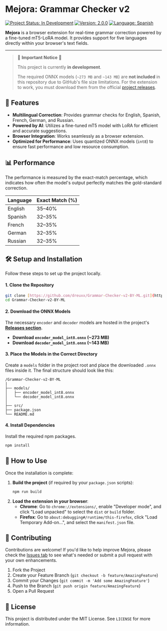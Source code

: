 # Mejora: Grammar Checker v2

[![Project Status: In Development](https://img.shields.io/badge/status-in_development-yellowgreen.svg)](https://github.com/dreuxx/Grammar-Checker-v2-BY-ML)
[![Version: 2.0.0](https://img.shields.io/badge/version-2.0.0-blue.svg)](https://github.com/dreuxx/Grammar-Checker-v2-BY-ML)
[![Language: Spanish](https://img.shields.io/badge/language-Spanish-red.svg)](https://github.com/dreuxx/Grammar-Checker-v2-BY-ML)

**Mejora** is a browser extension for real-time grammar correction powered by a fine-tuned mT5-LoRA model. It provides support for five languages directly within your browser's text fields.

---

> 🚧 **Important Notice** 🚧
>
> This project is currently **in development**.
>
> The required ONNX models (`~273 MB` and `~143 MB`) are **not included** in this repository due to GitHub's file size limitations. For the extension to work, you must download them from the official [project releases](https://github.com/dreuxx/Grammar-Checker-v2-BY-ML/releases).

## 🚀 Features

- **Multilingual Correction**: Provides grammar checks for English, Spanish, French, German, and Russian.
- **Powered by AI**: Utilizes a fine-tuned mT5 model with LoRA for efficient and accurate suggestions.
- **Browser Integration**: Works seamlessly as a browser extension.
- **Optimized for Performance**: Uses quantized ONNX models (`int8`) to ensure fast performance and low resource consumption.

## 📊 Performance

The performance is measured by the exact-match percentage, which indicates how often the model's output perfectly matches the gold-standard correction.

| Language | Exact Match (%) |
| :--- | :--- |
| English | 35–40% |
| Spanish | 32–35% |
| French | 32–35% |
| German | 32–35% |
| Russian | 32–35% |

## 🛠️ Setup and Installation

Follow these steps to set up the project locally.

#### 1. Clone the Repository

```bash
git clone [https://github.com/dreuxx/Grammar-Checker-v2-BY-ML.git](https://github.com/dreuxx/Grammar-Checker-v2-BY-ML.git)
cd Grammar-Checker-v2-BY-ML
```

#### 2. Download the ONNX Models

The necessary `encoder` and `decoder` models are hosted in the project's **[Releases section](https://github.com/dreuxx/Grammar-Checker-v2-BY-ML/releases)**.

- **Download `encoder_model_int8.onnx` (~273 MB)**
- **Download `decoder_model_int8.onnx` (~143 MB)**

#### 3. Place the Models in the Correct Directory

Create a `models` folder in the project root and place the downloaded `.onnx` files inside it. The final structure should look like this:

```
/Grammar-Checker-v2-BY-ML
|
├── models/
│   ├── encoder_model_int8.onnx
│   └── decoder_model_int8.onnx
│
├── src/
├── package.json
└── README.md
```

#### 4. Install Dependencies

Install the required npm packages.

```bash
npm install
```

## 🚀 How to Use

Once the installation is complete:

1.  **Build the project** (if required by your `package.json` scripts):
    ```bash
    npm run build
    ```
2.  **Load the extension in your browser**:
    - **Chrome**: Go to `chrome://extensions/`, enable "Developer mode", and click "Load unpacked" to select the `dist` or `build` folder.
    - **Firefox**: Go to `about:debugging#/runtime/this-firefox`, click "Load Temporary Add-on...", and select the `manifest.json` file.

## 🤝 Contributing

Contributions are welcome! If you'd like to help improve Mejora, please check the [Issues tab](https://github.com/dreuxx/Grammar-Checker-v2-BY-ML/issues) to see what's needed or submit a pull request with your own enhancements.

1.  Fork the Project
2.  Create your Feature Branch (`git checkout -b feature/AmazingFeature`)
3.  Commit your Changes (`git commit -m 'Add some AmazingFeature'`)
4.  Push to the Branch (`git push origin feature/AmazingFeature`)
5.  Open a Pull Request

## 📄 License

This project is distributed under the MIT License. See `LICENSE` for more information.
